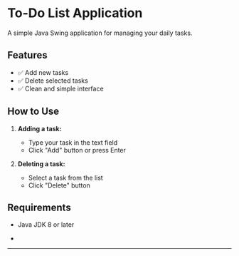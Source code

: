 # To-Do List Application

A simple Java Swing application for managing your daily tasks.

## Features

- ✅ Add new tasks
- ✅ Delete selected tasks
- ✅ Clean and simple interface


## How to Use

1. **Adding a task:**
   - Type your task in the text field
   - Click "Add" button or press Enter

2. **Deleting a task:**
   - Select a task from the list
   - Click "Delete" button

## Requirements

- Java JDK 8 or later

- 


---
